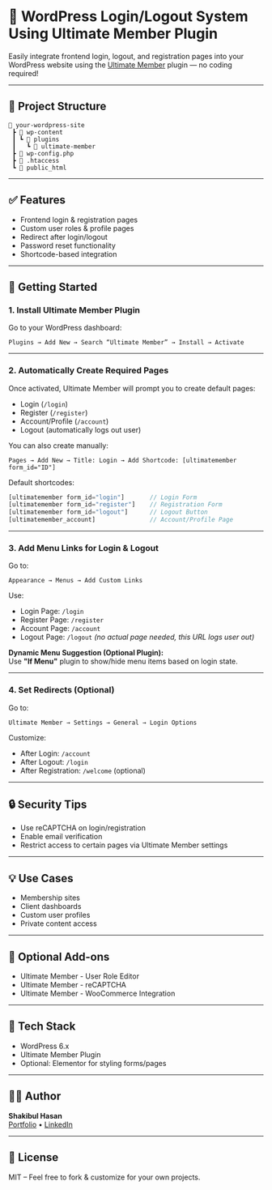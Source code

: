 
# 🔐 WordPress Login/Logout System Using Ultimate Member Plugin

Easily integrate frontend login, logout, and registration pages into your WordPress website using the [Ultimate Member](https://wordpress.org/plugins/ultimate-member/) plugin — no coding required!

---

## 📁 Project Structure

```
📂 your-wordpress-site
 ┣ 📁 wp-content
 ┃ ┗ 📁 plugins
 ┃   ┗ 📁 ultimate-member
 ┣ 📄 wp-config.php
 ┣ 📄 .htaccess
 ┗ 📁 public_html
```

---

## ✅ Features

- Frontend login & registration pages
- Custom user roles & profile pages
- Redirect after login/logout
- Password reset functionality
- Shortcode-based integration

---

## 🚀 Getting Started

### 1. Install Ultimate Member Plugin

Go to your WordPress dashboard:

```
Plugins → Add New → Search “Ultimate Member” → Install → Activate
```

---

### 2. Automatically Create Required Pages

Once activated, Ultimate Member will prompt you to create default pages:

- Login (`/login`)
- Register (`/register`)
- Account/Profile (`/account`)
- Logout (automatically logs out user)

You can also create manually:

```
Pages → Add New → Title: Login → Add Shortcode: [ultimatemember form_id="ID"]
```

Default shortcodes:

```php
[ultimatemember form_id="login"]       // Login Form
[ultimatemember form_id="register"]    // Registration Form
[ultimatemember form_id="logout"]      // Logout Button
[ultimatemember_account]               // Account/Profile Page
```

---

### 3. Add Menu Links for Login & Logout

Go to:

```
Appearance → Menus → Add Custom Links
```

Use:

- Login Page: `/login`
- Register Page: `/register`
- Account Page: `/account`
- Logout Page: `/logout` *(no actual page needed, this URL logs user out)*

**Dynamic Menu Suggestion (Optional Plugin):**  
Use **"If Menu"** plugin to show/hide menu items based on login state.

---

### 4. Set Redirects (Optional)

Go to:

```
Ultimate Member → Settings → General → Login Options
```

Customize:

- After Login: `/account`
- After Logout: `/login`
- After Registration: `/welcome` (optional)

---

## 🔒 Security Tips

- Use reCAPTCHA on login/registration
- Enable email verification
- Restrict access to certain pages via Ultimate Member settings

---

## 💡 Use Cases

- Membership sites  
- Client dashboards  
- Custom user profiles  
- Private content access  

---

## 🧩 Optional Add-ons

- Ultimate Member - User Role Editor  
- Ultimate Member - reCAPTCHA  
- Ultimate Member - WooCommerce Integration  

---

## 🧰 Tech Stack

- WordPress 6.x  
- Ultimate Member Plugin  
- Optional: Elementor for styling forms/pages  

---

## 👨‍💻 Author

**Shakibul Hasan**  
[Portfolio](https://shakibulhasanimad.com) • [LinkedIn](https://www.linkedin.com/in/shakibulhasan-wordpress-seo)

---

## 📜 License

MIT – Feel free to fork & customize for your own projects.
